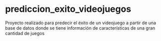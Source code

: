 # prediccion_exito_videojuegos
Proyecto realizado para predecir el éxito de un videojuego a partir de una base de datos donde se tiene información de características de una gran cantidad de juegos
